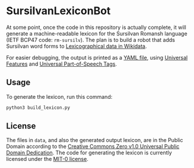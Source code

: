 # SursilvanLexiconBot

At some point, once the code in this repository is actually complete,
it will generate a machine-readable lexicon for the Sursilvan Romansh
language (IETF BCP47 code: `rm-sursilv`).  The plan is to build a
robot that adds Sursilvan word forms to [Lexicographical data in
Wikidata](https://www.wikidata.org/wiki/Wikidata_talk:Lexicographical_data).

For easier debugging, the output is printed as a [YAML
file](https://en.wikipedia.org/wiki/YAML), using [Universal
Features](http://universaldependencies.org/u/feat/) and [Universal
Part-of-Speech Tags](http://universaldependencies.org/u/pos/index.html).


## Usage

To generate the lexicon, run this command:

```sh
python3 build_lexicon.py
```


## License

The files in `data`, and also the generated output lexicon, are in the
Public Domain according to the [Creative Commons Zero v1.0 Universal
Public Domain Dedication](https://creativecommons.org/publicdomain/zero/1.0/).  The code for generating the lexicon is currently licensed under the
[MIT-0 license](https://spdx.org/licenses/MIT-0.html).
